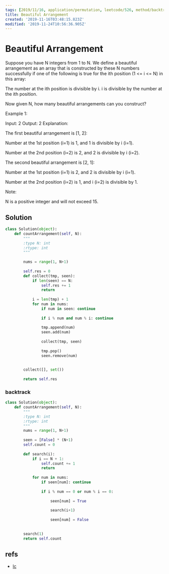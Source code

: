 ```yaml
---
tags: [2019/11/16, application/permutation, leetcode/526, method/backtrack]
title: Beautiful Arrangement
created: '2019-11-16T03:48:15.823Z'
modified: '2019-11-24T10:56:36.905Z'
---
```


# Beautiful Arrangement

Suppose you have N integers from 1 to N. We define a beautiful arrangement as an array that is constructed by these N numbers successfully if one of the following is true for the ith position (1 <= i <= N) in this array:

The number at the ith position is divisible by i.
i is divisible by the number at the ith position.
 

Now given N, how many beautiful arrangements can you construct?

Example 1:

Input: 2
Output: 2
Explanation: 

The first beautiful arrangement is [1, 2]:

Number at the 1st position (i=1) is 1, and 1 is divisible by i (i=1).

Number at the 2nd position (i=2) is 2, and 2 is divisible by i (i=2).

The second beautiful arrangement is [2, 1]:

Number at the 1st position (i=1) is 2, and 2 is divisible by i (i=1).

Number at the 2nd position (i=2) is 1, and i (i=2) is divisible by 1.
 

Note:

N is a positive integer and will not exceed 15.
 

## Solution

```python
class Solution(object):
    def countArrangement(self, N):
        """
        :type N: int
        :rtype: int
        """
        
        nums = range(1, N+1)
        
        self.res = 0
        def collect(tmp, seen):
            if len(seen) == N:
                self.res += 1
                return
            
            i = len(tmp) + 1
            for num in nums:
                if num in seen: continue
                
                if i % num and num % i: continue
                    
                tmp.append(num)
                seen.add(num)
                
                collect(tmp, seen)
                
                tmp.pop()
                seen.remove(num)
                
        
        collect([], set())
        
        return self.res
```

### backtrack

```python
class Solution(object):
    def countArrangement(self, N):
        """
        :type N: int
        :rtype: int
        """
        nums = range(1, N+1)
        
        seen = [False] * (N+1)
        self.count = 0
        
        def search(i):
            if i == N + 1:
                self.count += 1
                return
            
            for num in nums:
                if seen[num]: continue
                
                if i % num == 0 or num % i == 0:
                    
                    seen[num] = True
                    
                    search(i+1)
                    
                    seen[num] = False
                
                
        search(1)
        return self.count
```

## refs

* [lc](https://leetcode.com/problems/beautiful-arrangement/)


